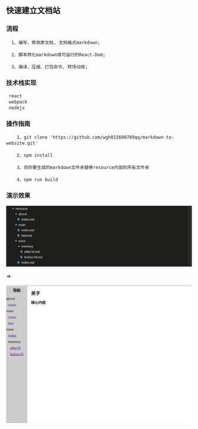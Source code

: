 ##  快速建立文档站


### 流程

```
  1、编写、修改原文档, 文档格式markdown;

  2、脚本转化markdown成可运行的React-Dom;

  3、编译、压缩、打包命令, 转场动效;

```


### 技术栈实现

```
 react
 webpack
 nodejs
```


### 操作指南

```
    1、git clone 'https://github.com/wgh815600709qq/markdown-to-website.git'

    2、npm install
    
    3、将你要生成的markdown文件夹替换resource内部的所有文件夹

    4、npm run build

```
### 演示效果

![文档](https://github.com/wgh815600709qq/markdown-to-website/blob/master/markdown2.png)

 =>
 
![网站](https://github.com/wgh815600709qq/markdown-to-website/blob/master/markdown1.png)
